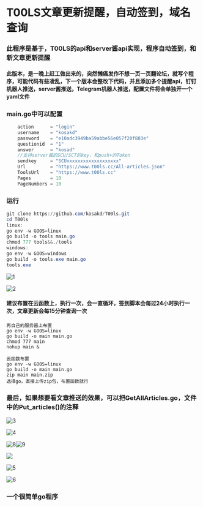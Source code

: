 # T00LS文章更新提醒，自动签到，域名查询

### 此程序是基于，T00LS的api和server酱api实现，程序自动签到，和新文章更新提醒



#### 此版本，是一晚上赶工做出来的，突然懒癌发作不想一页一页翻论坛，就写个程序，可能代码有些凌乱，下一个版本会整改下代码，并且添加多个提醒api，钉钉机器人推送，server酱推送，Telegram机器人推送，配置文件将会单独开一个yaml文件

### main.go中可以配置

```go
	action      = "login"
	username    = "kosakd"                                                  //用户名
	password    = "e10adc3949ba59abbe56e057f20f883e"                        //密码md5 32位
	questionid  = "1"                                                       //安全问题ID，默认0为未设置
	answer      = "kosad"                                                  	//安全问题答案
	//支持server酱的SCU/SCT的key，和push+的Token
	sendkey     = "SCUxxxxxxxxxxxxxxxxxxx" 									//Server酱sendkey
	Url         = "https://www.t00ls.cc/All-articles.json"                  //api的url
	ToolsUrl    = "https://www.t00ls.cc"                                    //tools的url
	Pages       = 10                                                        //获取的页数
	PageNumbers = 10                                                        //每页获取多少条数据
```





### 运行

```powershell
git clone https://github.com/kosakd/T00ls.git
cd T00ls
linux:
go env -w GOOS=linux
go build -o tools main.go
chmod 777 tools&&./tools
windows:
go env -w GOOS=windows
go build -o tools.exe main.go
tools.exe
```



![1](image/1.png)

![2](image/2.png)



#### 建议布置在云函数上，执行一次，会一直循环，签到脚本会每过24小时执行一次，文章更新会每15分钟查询一次

```shell
再自己的服务器上布置
go env -w GOOS=linux
go build -o main main.go
chmod 777 main
nohup main &
```

```shell
云函数布置
go env -w GOOS=linux
go build -o main main.go
zip main main.zip
选择go，直接上传zip包，布置函数就行
```

### 最后，如果想要看文章推送的效果，可以把GetAllArticles.go，文件中的Put_articles()的注释

![3](image/3.png)



![4](image/4.png)

![8](image/8.png)![9](image/9.png)



![](image/7.png)

![5](image/5.png)



![6](image/6.png)



### 一个很简单go程序
